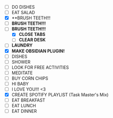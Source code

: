- [ ] DO DISHES
- [ ] EAT SALAD
- [x] **BRUSH TEETH!!!
- [ ] **BRUSH TEETH!!!**
- [ ] **BRUSH TEETH!!!**
	- [x] **CLOSE TABS**
	- [ ] **CLEAR DESK**
- [ ] **LAUNDRY**
- [x] **MAKE OBSIDIAN PLUGIN!**
- [ ] DISHES
- [ ] SHOWER
- [ ] LOOK FOR FREE ACTIVITIES
- [ ] MEDITATE
- [ ] BUY CORN CHIPS
- [ ] HI BABY
- [ ] I LOVE YOU!!! <3
- [x] CREATE SPOTIFY PLAYLIST (Task Master's Mix)
- [ ] EAT BREAKFAST
- [ ] EAT LUNCH
- [ ] EAT DINNER